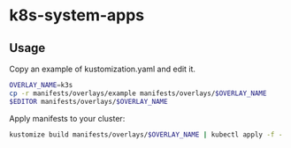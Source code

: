 # k8s-system-apps

## Usage

Copy an example of kustomization.yaml and edit it.

```bash
OVERLAY_NAME=k3s
cp -r manifests/overlays/example manifests/overlays/$OVERLAY_NAME
$EDITOR manifests/overlays/$OVERLAY_NAME
```

Apply manifests to your cluster:

```bash
kustomize build manifests/overlays/$OVERLAY_NAME | kubectl apply -f -
```

